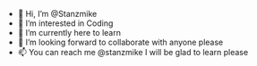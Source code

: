 - 👋 Hi, I’m @Stanzmike
- 👀 I’m interested in Coding
- 🌱 I’m currently here to learn
- 💞️ I’m looking forward to collaborate with anyone please
- 📫 You can reach me @stanzmike I will be glad to learn please

<!---
Stanzmike/Stanzmike is a ✨ special ✨ repository because its `README.md` (this file) appears on your GitHub profile.
You can click the Preview link to take a look at your changes.
--->
